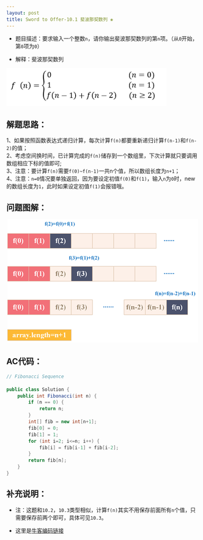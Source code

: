 ```yaml
---
layout: post
title: Sword to Offer-10.1 斐波那契数列 ❀
---
```


* 题目描述：要求输入一个整数`n`，请你输出斐波那契数列的第`n`项。（从`0`开始，第`0`项为`0`）

* 解释：斐波那契数列
<img src="/assets/img/blog/sword-offer-10.1_Fibonacci.png">
 
## 解题思路：

1、如果按照函数表达式递归计算，每次计算`f(n)`都要重新递归计算`f(n-1)`和`f(n-2)`的值；  
2、考虑空间换时间，已计算完成的`f(n)`储存到一个数组里，下次计算就只要调用数组相应下标的值即可;  
3、注意：要计算`f(n)`需要`f(0)~f(n-1)`一共n个值，所以数组长度为`n+1`；  
4、注意：`n=0`情况要单独返回，因为要设定初值`f(0)`和`f(1)`，输入`n`为`0`时，new的数组长度为`1`，此时如果设定初值`f(1)`会报错哦。


## 问题图解：

<center>
    <img src="/assets/img/blog/sword-offer-10.1.png">
</center>


## AC代码：

```java
// Fibonacci Sequence

public class Solution {
    public int Fibonacci(int n) {
        if (n == 0) {
            return n;
        }
        int[] fib = new int[n+1];
        fib[0] = 0;
        fib[1] = 1;
        for (int i=2; i<=n; i++) {
            fib[i] = fib[i-1] + fib[i-2];
        }
        return fib[n];
    }
}
```

## 补充说明：

* 注：这题和`10.2`，`10.3`类型相似，计算`f(n)`其实不用保存前面所有`n`个值，只需要保存前两个即可，具体可见`10.3`。

* 这里是[牛客编码链接](https://www.nowcoder.com/practice/c6c7742f5ba7442aada113136ddea0c3?tpId=13&tqId=11160&tPage=1&rp=1&ru=%2Fta%2Fcoding-interviews&qru=%2Fta%2Fcoding-interviews%2Fquestion-ranking)